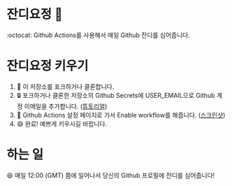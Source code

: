# 잔디요정 :fairy:
:octocat: Github Actions를 사용해서 매일 Github 잔디를 심어줍니다.

# 잔디요정 키우기
1. :fork_and_knife: 이 저장소를 포크하거나 클론합니다.
2. :lock: 포크하거나 클론한 저장소의 Github Secrets에 USER_EMAIL으로 Github 계정 이메일을 추가합니다. ([튜토리얼](https://docs.github.com/en/free-pro-team@latest/actions/reference/encrypted-secrets#creating-encrypted-secrets-for-a-repository))
3. :scroll: Github Actions 설정 페이지로 가서 Enable workflow를 해줍니다. ([스크린샷](https://user-images.githubusercontent.com/7712035/102498851-d2872180-40bd-11eb-820d-19d4019a2b0e.png))
4. :smile: 완료! 예쁘게 키우시길 바랍니다.

# 하는 일
:laughing: 매일 12:00 (GMT) 쯤에 일어나서 당신의 Github 프로필에 잔디를 심어줍니다! 
